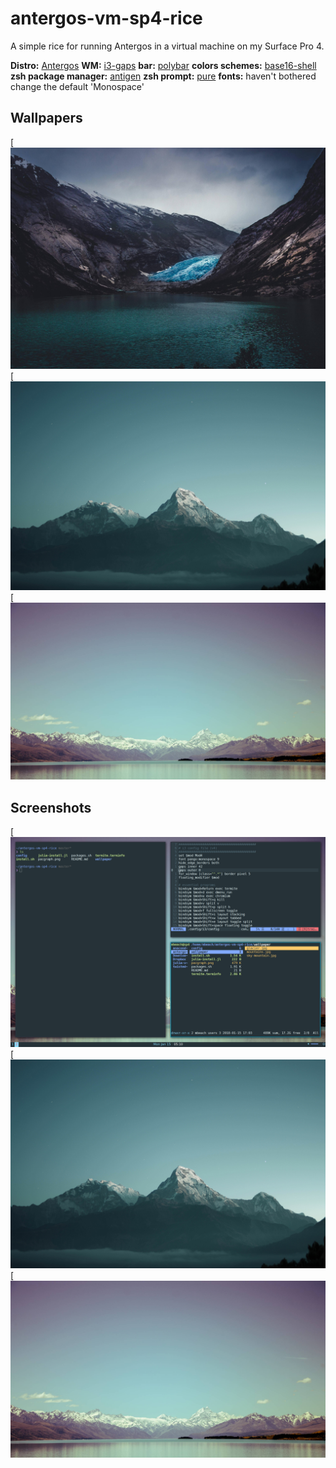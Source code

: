 # antergos-vm-sp4-rice
A simple rice for running Antergos in a virtual machine on my Surface Pro 4. 

**Distro:** [Antergos](https://antergos.com/)
**WM:** [i3-gaps](https://github.com/Airblader/i3)
**bar:** [polybar](https://github.com/jaagr/polybar)
**colors schemes:** [base16-shell](https://github.com/chriskempson/base16-shell)
**zsh package manager:** [antigen](https://github.com/zsh-users/antigen)
**zsh prompt:** [pure](https://github.com/sindresorhus/pure)
**fonts:** haven't bothered change the default 'Monospace'

## Wallpapers
[![sample screenshot](https://github.com/mbeach42/antergos-vm-sp4-rice/blob/master/wallpaper/glacier.jpg)
[![sample screenshot](https://github.com/mbeach42/antergos-vm-sp4-rice/blob/master/wallpaper/sky-mountain.jpg)
[![sample screenshot](https://github.com/mbeach42/antergos-vm-sp4-rice/blob/master/wallpaper/mountains.jpg)

## Screenshots
[![sample screenshot](https://github.com/mbeach42/antergos-vm-sp4-rice/blob/master/screenshots/2018-01-15-171002_2736x1824_scrot.png)
[![sample screenshot](https://github.com/mbeach42/antergos-vm-sp4-rice/blob/master/wallpaper/sky-mountain.jpg)
[![sample screenshot](https://github.com/mbeach42/antergos-vm-sp4-rice/blob/master/wallpaper/mountains.jpg)
